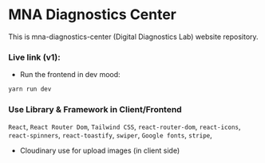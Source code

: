 # MNA Diagnostics Center

This is mna-diagnostics-center (Digital Diagnostics Lab) website repository.

### Live link (v1):

- Run the frontend in dev mood:

```bash
yarn run dev
```

### Use Library & Framework in Client/Frontend

`React`, `React Router Dom`, `Tailwind CSS`, `react-router-dom`, `react-icons`, `react-spinners`, `react-toastify`, `swiper`, `Google fonts`, `stripe`,

- Cloudinary use for upload images (in client side)
